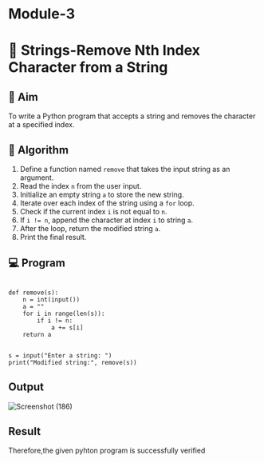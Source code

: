 # Module-3
# 🧹 Strings-Remove Nth Index Character from a String

## 🎯 Aim
To write a Python program that accepts a string and removes the character at a specified index.

## 🧠 Algorithm
1. Define a function named `remove` that takes the input string as an argument.
2. Read the index `n` from the user input.
3. Initialize an empty string `a` to store the new string.
4. Iterate over each index of the string using a `for` loop.
5. Check if the current index `i` is not equal to `n`.
6. If `i != n`, append the character at index `i` to string `a`.
7. After the loop, return the modified string `a`.
8. Print the final result.

## 💻 Program
~~~

def remove(s):
    n = int(input())  
    a = "" 
    for i in range(len(s)):  
        if i != n:  
            a += s[i]  
    return a  


s = input("Enter a string: ") 
print("Modified string:", remove(s))  

~~~

## Output
![Screenshot (186)](https://github.com/user-attachments/assets/79b59d1a-1a42-4e91-936f-a68f84524629)

## Result
Therefore,the given pyhton program is successfully verified
